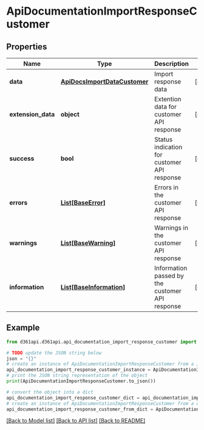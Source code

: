 # ApiDocumentationImportResponseCustomer


## Properties

Name | Type | Description | Notes
------------ | ------------- | ------------- | -------------
**data** | [**ApiDocsImportDataCustomer**](ApiDocsImportDataCustomer.md) | Import response data | [optional] 
**extension_data** | **object** | Extention data for customer API response | [optional] 
**success** | **bool** | Status indication for customer API response | [optional] 
**errors** | [**List[BaseError]**](BaseError.md) | Errors in the customer API response | [optional] 
**warnings** | [**List[BaseWarning]**](BaseWarning.md) | Warnings in the customer API response | [optional] 
**information** | [**List[BaseInformation]**](BaseInformation.md) | Information passed by the customer API response | [optional] 

## Example

```python
from d361api.d361api.api_documentation_import_response_customer import ApiDocumentationImportResponseCustomer

# TODO update the JSON string below
json = "{}"
# create an instance of ApiDocumentationImportResponseCustomer from a JSON string
api_documentation_import_response_customer_instance = ApiDocumentationImportResponseCustomer.from_json(json)
# print the JSON string representation of the object
print(ApiDocumentationImportResponseCustomer.to_json())

# convert the object into a dict
api_documentation_import_response_customer_dict = api_documentation_import_response_customer_instance.to_dict()
# create an instance of ApiDocumentationImportResponseCustomer from a dict
api_documentation_import_response_customer_from_dict = ApiDocumentationImportResponseCustomer.from_dict(api_documentation_import_response_customer_dict)
```
[[Back to Model list]](../README.md#documentation-for-models) [[Back to API list]](../README.md#documentation-for-api-endpoints) [[Back to README]](../README.md)


